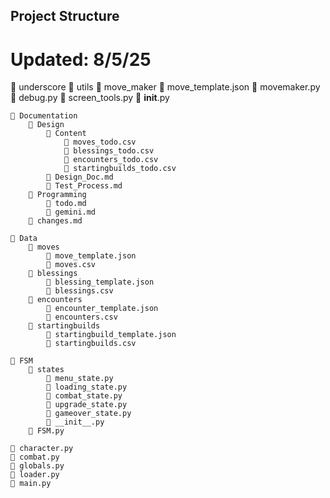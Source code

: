Project Structure
---

# Updated: 8/5/25

 underscore
     utils
         move_maker
             move_template.json
             movemaker.py
     debug.py
     screen_tools.py
     __init__.py

     Documentation
         Design
             Content
                 moves_todo.csv
                 blessings_todo.csv
                 encounters_todo.csv
                 startingbuilds_todo.csv
             Design_Doc.md
             Test_Process.md
         Programming
             todo.md
             gemini.md
         changes.md

     Data
         moves
             move_template.json
             moves.csv
         blessings
             blessing_template.json
             blessings.csv
         encounters
             encounter_template.json
             encounters.csv
         startingbuilds
             startingbuild_template.json
             startingbuilds.csv

     FSM
         states
             menu_state.py
             loading_state.py
             combat_state.py
             upgrade_state.py
             gameover_state.py
             __init__.py
         FSM.py

     character.py
     combat.py
     globals.py
     loader.py
     main.py
